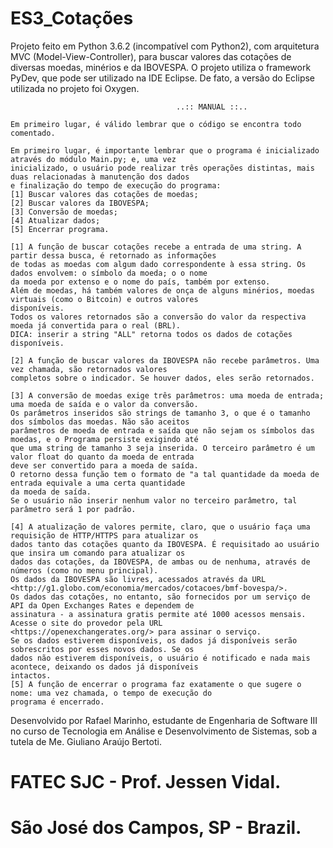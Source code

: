 # ES3_Cotações

Projeto feito em Python 3.6.2 (incompatível com Python2), com arquitetura MVC (Model-View-Controller), 
para buscar valores das cotações de diversas moedas, minérios e da IBOVESPA.
O projeto utiliza o framework PyDev, que pode ser utilizado na IDE Eclipse. De fato, a versão do Eclipse
utilizada no projeto foi Oxygen.


                                         ..:: MANUAL ::..                                         
                                                                                                  
    Em primeiro lugar, é válido lembrar que o código se encontra todo comentado.                  
                                                                                                  
    Em primeiro lugar, é importante lembrar que o programa é inicializado através do módulo Main.py; e, uma vez 
    inicializado, o usuário pode realizar três operações distintas, mais duas relacionadas à manutenção dos dados 
    e finalização do tempo de execução do programa:                                                                                                                   
    [1] Buscar valores das cotações de moedas;                                                    
    [2] Buscar valores da IBOVESPA;                                                               
    [3] Conversão de moedas;                                                                      
    [4] Atualizar dados;                                                                          
    [5] Encerrar programa.                                                                        
                                                                                                  
    [1] A função de buscar cotações recebe a entrada de uma string. A partir dessa busca, é retornado as informações 
    de todas as moedas com algum dado correspondente à essa string. Os dados envolvem: o símbolo da moeda; o o nome 
    da moeda por extenso e o nome do país, também por extenso.   
    Além de moedas, há também valores de onça de alguns minérios, moedas virtuais (como o Bitcoin) e outros valores 
    disponíveis.
    Todos os valores retornados são a conversão do valor da respectiva moeda já convertida para o real (BRL). 
    DICA: inserir a string "ALL" retorna todos os dados de cotações disponíveis.                  
                                                                                                  
    [2] A função de buscar valores da IBOVESPA não recebe parâmetros. Uma vez chamada, são retornados valores 
    completos sobre o indicador. Se houver dados, eles serão retornados.
                                                                                                  
    [3] A conversão de moedas exige três parâmetros: uma moeda de entrada; uma moeda de saída e o valor da conversão. 
    Os parâmetros inseridos são strings de tamanho 3, o que é o tamanho dos símbolos das moedas. Não são aceitos 
    parâmetros de moeda de entrada e saída que não sejam os símbolos das moedas, e o Programa persiste exigindo até 
    que uma string de tamanho 3 seja inserida. O terceiro parâmetro é um valor float do quanto da moeda de entrada 
    deve ser convertido para a moeda de saída.
    O retorno dessa função tem o formato de "a tal quantidade da moeda de entrada equivale a uma certa quantidade 
    da moeda de saída. 
    Se o usuário não inserir nenhum valor no terceiro parâmetro, tal parâmetro será 1 por padrão. 
    
    [4] A atualização de valores permite, claro, que o usuário faça uma requisição de HTTP/HTTPS para atualizar os 
    dados tanto das cotações quanto da IBOVESPA. É requisitado ao usuário que insira um comando para atualizar os 
    dados das cotações, da IBOVESPA, de ambas ou de nenhuma, através de números (como no menu principal). 
    Os dados da IBOVESPA são livres, acessados através da URL <http://g1.globo.com/economia/mercados/cotacoes/bmf-bovespa/>. 
    Os dados das cotações, no entanto, são fornecidos por um serviço de API da Open Exchanges Rates e dependem de 
    assinatura - a assinatura gratis permite até 1000 acessos mensais. Acesse o site do provedor pela URL 
    <https://openexchangerates.org/> para assinar o serviço. 
    Se os dados estiverem disponíveis, os dados já disponíveis serão sobrescritos por esses novos dados. Se os 
    dados não estiverem disponíveis, o usuário é notificado e nada mais acontece, deixando os dados já disponíveis 
    intactos. 
    [5] A função de encerrar o programa faz exatamente o que sugere o nome: uma vez chamada, o tempo de execução do 
    programa é encerrado.

Desenvolvido por Rafael Marinho, estudante de Engenharia de Software III no curso de 
Tecnologia em Análise e Desenvolvimento de Sistemas, sob a tutela de 
Me. Giuliano Araújo Bertoti.

# FATEC SJC - Prof. Jessen Vidal.
# São José dos Campos, SP - Brazil.
